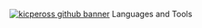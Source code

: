 [![kicpeross github banner](https://i.imgur.com/dicdaJk.png)](https://kicpeross.xyz)
Languages and Tools
